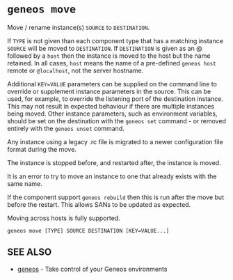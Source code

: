 # `geneos move`

Move / rename instance(s) `SOURCE` to `DESTINATION`.

If `TYPE` is not given than each component type that has a matching instance `SOURCE` will be moved to `DESTINATION`. If `DESTINATION` is given as an @ followed by a `host` then the instance is moved to the host but the name retained. In all cases, `host` means the name of a pre-defined `geneos host` remote or `@localhost`, not the server hostname.

Additional `KEY=VALUE` parameters can be supplied on the command line to override or supplement instance parameters in the source. This can be used, for example, to override the listening port of the destination instance. This may not result in expected behaviour if there are multiple instances being moved. Other instance parameters, such as environment variables, should be set on the destination with the `geneos set` command - or removed entirely with the `geneos unset` command.

Any instance using a legacy .rc file is migrated to a newer configuration file format during the move.

The instance is stopped before, and restarted after, the instance is moved.
 
It is an error to try to move an instance to one that already exists with the same name.

If the component support `geneos rebuild` then this is run after the move but before the restart. This allows SANs to be updated as expected.

Moving across hosts is fully supported.

```text
geneos move [TYPE] SOURCE DESTINATION [KEY=VALUE...]
```

## SEE ALSO

* [geneos](geneos.md)	 - Take control of your Geneos environments
